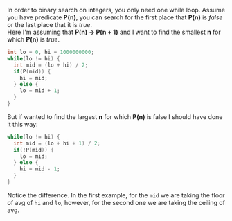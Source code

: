 In order to binary search on integers, you only need one while loop. Assume you have predicate **P(n)**, you can search for 
the first place that **P(n)** is *false* or the last place that it is *true*.  
Here I'm assuming that **P(n) -> P(n + 1)** and I want to find the smallest **n** for which **P(n)** is *true*.  
```c++
int lo = 0, hi = 1000000000;
while(lo != hi) {
  int mid = (lo + hi) / 2;
  if(P(mid)) {
    hi = mid;
  } else {
    lo = mid + 1;
  }
}
```
But if wanted to find the largest **n** for which **P(n)** is false I should have done it this way:
```c++
while(lo != hi) {
  int mid = (lo + hi + 1) / 2;
  if(!P(mid)) {
    lo = mid;
  } else {
    hi = mid - 1;
  }
}
```
Notice the difference. In the first example, for the `mid` we are taking the floor of avg of `hi` and `lo`, however, for 
the second one we are taking the ceiling of avg.
